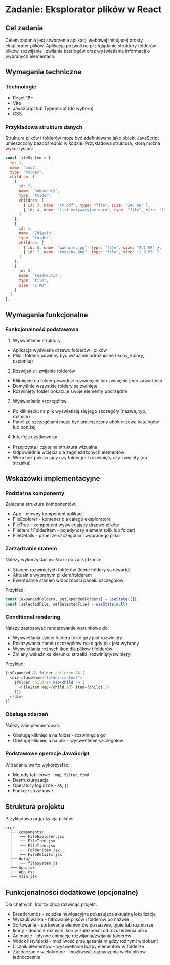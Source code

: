 # Zadanie: Eksplorator plików w React

## Cel zadania

Celem zadania jest stworzenie aplikacji webowej imitującej prosty eksplorator plików. Aplikacja pozwoli na przeglądanie struktury folderów i plików, rozwijanie i zwijanie katalogów oraz wyświetlanie informacji o wybranych elementach.

## Wymagania techniczne

### Technologie
- React 18+
- Vite
- JavaScript lub TypeScript (do wyboru)
- CSS

### Przykładowa struktura danych

Struktura plików i folderów może być zdefiniowana jako obiekt JavaScript umieszczony bezpośrednio w kodzie. Przykładowa struktura, którą można wykorzystać:

```JavaScript
const fileSystem = {
  id: 1,
  name: "root",
  type: "folder",
  children: [
    {
      id: 2,
      name: "Dokumenty",
      type: "folder",
      children: [
        { id: 3, name: "CV.pdf", type: "file", size: "245 KB" },
        { id: 4, name: "List motywacyjny.docx", type: "file", size: "128 KB" }
      ]
    },
    {
      id: 5,
      name: "Zdjęcia",
      type: "folder",
      children: [
        { id: 6, name: "wakacje.jpg", type: "file", size: "2.1 MB" },
        { id: 7, name: "rodzina.png", type: "file", size: "1.8 MB" }
      ]
    },
    {
      id: 8,
      name: "readme.txt",
      type: "file",
      size: "1 KB"
    }
  ]
};
```

## Wymagania funkcjonalne
### Funkcjonalność podstawowa
1. Wyświetlanie struktury

- Aplikacja wyświetla drzewo folderów i plików
- Pliki i foldery powinny być wizualnie odróżnialne (ikony, kolory, czcionka)

2. Rozwijanie i zwijanie folderów

- Kliknięcie na folder powoduje rozwinięcie lub zwinięcie jego zawartości
- Domyślnie wszystkie foldery są zwinięte
- Rozwinięty folder pokazuje swoje elementy podrzędne

3. Wyświetlanie szczegółów

- Po kliknięciu na plik wyświetlają się jego szczegóły (nazwa, typ, rozmiar)
- Panel ze szczegółami może być umieszczony obok drzewa katalogów lub poniżej

4. Interfejs użytkownika

- Przejrzysta i czytelna struktura wizualna
- Odpowiednie wcięcia dla zagnieżdżonych elementów
- Wskaźnik pokazujący czy folder jest rozwinięty czy zwinięty (np. strzałka)

## Wskazówki implementacyjne

### Podział na komponenty
Zalecana struktura komponentów:

- App - główny komponent aplikacji
- FileExplorer - kontener dla całego eksploratora
- FileTree - komponent wyświetlający drzewo plików
- FileItem / FolderItem - pojedynczy element (plik lub folder)
- FileDetails - panel ze szczegółami wybranego pliku

### Zarządzanie stanem
Należy wykorzystać `useState` do zarządzania:

- Stanem rozwiniętych folderów (które foldery są otwarte)
- Aktualnie wybranym plikiem/folderem
- Ewentualnie stanem widoczności panelu szczegółów

Przykład:

```JavaScript
const [expandedFolders, setExpandedFolders] = useState([]);
const [selectedFile, setSelectedFile] = useState(null);
```

### Conditional rendering
Należy zastosować renderowanie warunkowe do:

- Wyświetlania dzieci folderu tylko gdy jest rozwinięty
- Pokazywania panelu szczegółów tylko gdy plik jest wybrany
- Wyświetlania różnych ikon dla plików i folderów
- Zmiany wskaźnika kierunku strzałki (rozwinięty/zwinięty)

Przykład:

```JavaScript
{isExpanded && folder.children && (
  <div className="folder-content">
    {folder.children.map(child => (
      <FileItem key={child.id} item={child} />
    ))}
  </div>
)}
```

### Obsługa zdarzeń
Należy zaimplementować:

- Obsługę kliknięcia na folder - rozwinięcie go
- Obsługę kliknięcia na plik - wyświetlenie szczegółów

### Podstawowe operacje JavaScript

W zadaniu warto wykorzystać:

- Metody tablicowe - `map`, `filter`, `find`
- Destrukturyzacja
- Operatory logiczne - `&&`, `||`
- Funkcje strzałkowe

## Struktura projektu

Przykładowa organizacja plików:

```text
src/
  ├── components/
  │   ├── FileExplorer.jsx
  │   ├── FileTree.jsx
  │   ├── FileItem.jsx
  │   ├── FolderItem.jsx
  │   └── FileDetails.jsx
  ├── data/
  │   └── fileSystem.js
  ├── App.jsx
  ├── App.css
  └── main.jsx
  ```

## Funkcjonalności dodatkowe (opcjonalne)

Dla chętnych, którzy chcą rozwinąć projekt:

- Breadcrumbs - ścieżka nawigacyjna pokazująca aktualną lokalizację
- Wyszukiwarka - filtrowanie plików i folderów po nazwie
- Sortowanie - sortowanie elementów po nazwie, typie lub rozmiarze
- Ikony - dodanie różnych ikon w zależności od rozszerzenia pliku
- Animacje - płynne animacje rozwijania/zwijania folderów
- Widok listy/siatki - możliwość przełączania między różnymi widokami
- Licznik elementów - wyświetlanie liczby elementów w folderze
- Zaznaczanie wielokrotne - możliwość zaznaczenia wielu plików jednocześnie